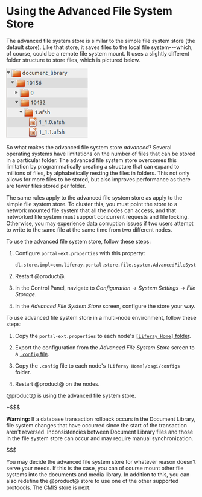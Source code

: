 # Using the Advanced File System Store [](id=using-the-advanced-file-system-store)

The advanced file system store is similar to the simple file system
store (the default store). Like that store, it saves files to the local file
system---which, of course, could be a remote file system mount. It uses a
slightly different folder structure to store files, which is pictured below. 

![Figure 1: The advanced file system store creates a more nested folder structure than the file system store.](../../../images/enterprise-adv-file-system-store.png)

So what makes the advanced file system store *advanced*? Several operating
systems have limitations on the number of files that can be stored in a
particular folder. The advanced file system store overcomes this limitation by
programmatically creating a structure that can expand to millions of files, by
alphabetically nesting the files in folders. This not only allows for more files
to be stored, but also improves performance as there are fewer files stored per
folder. 

The same rules apply to the advanced file system store as apply to the simple
file system store. To cluster this, you must point the store to a network
mounted file system that all the nodes can access, and that networked file
system must support concurrent requests and file locking. Otherwise, you may
experience data corruption issues if two users attempt to write to the same file
at the same time from two different nodes.

To use the advanced file system store, follow these steps:

1.  Configure `portal-ext.properties` with this property: 

        dl.store.impl=com.liferay.portal.store.file.system.AdvancedFileSystemStore

2.  Restart @product@.

3.  In the Control Panel, navigate to *Configuration* &rarr; *System
    Settings* &rarr; *File Storage*. 

4.  In the *Advanced File System Store* screen, configure the store your way. 

To use advanced file system store in a multi-node environment, follow these
steps:

1.  Copy the `portal-ext.properties` to each node's
    [`[Liferay Home]` folder](/discover/deployment/-/knowledge_base/7-1/installing-liferay#liferay-home). 

2.  Export the configuration from the *Advanced File System Store* screen to a 
    [`.config` file](/discover/portal/-/knowledge_base/7-1/understanding-system-configuration-files). 

3.  Copy the `.config` file to each node's `[Liferay Home]/osgi/configs` folder. 

4.  Restart @product@ on the nodes.
 
@product@ is using the advanced file system store. 

+$$$

**Warning:** If a database transaction rollback occurs in the Document Library,
file system changes that have occurred since the start of the transaction
aren't reversed. Inconsistencies between Document Library files and those in
the file system store can occur and may require manual synchronization. 

$$$

You may decide the advanced file system store for whatever reason doesn't serve
your needs. If this is the case, you can of course mount other file systems into
the documents and media library. In addition to this, you can also redefine the
@product@ store to use one of the other supported protocols. The CMIS store is
next. 
